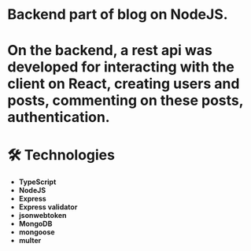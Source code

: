  

 # Backend part of blog on NodeJS.
 
# On the backend, a rest api was developed for interacting with the client on React, creating users and posts, commenting on these posts, authentication.

# 🛠 Technologies
- **TypeScript**
- **NodeJS**
- **Express**
- **Express validator**
- **jsonwebtoken**
- **MongoDB** 
- **mongoose** 
- **multer** 
